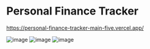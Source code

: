 # Personal Finance Tracker
https://personal-finance-tracker-main-five.vercel.app/

![image](https://github.com/user-attachments/assets/43773b66-2a78-4943-955b-1c4a0ff0394f)
![image](https://github.com/user-attachments/assets/a57cab2a-6717-4dd1-9011-3e8f8c9b740a)
![image](https://github.com/user-attachments/assets/566e8ca9-0eea-467e-8a78-535b6f38ad5c)
